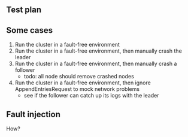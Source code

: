 Test plan
---

Some cases
---
1. Run the cluster in a fault-free environment 
2. Run the cluster in a fault-free environment, then manually crash the leader
3. Run the cluster in a fault-free environment, then manually crash a follower
    - todo: all node should remove crashed nodes
4. Run the cluster in a fault-free environment, then ignore AppendEntriesRequest to mock network problems 
    - see if the follower can catch up its logs with the leader 
 
Fault injection
---
How?